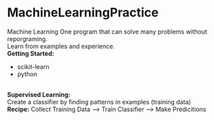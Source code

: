 # MachineLearningPractice
Machine Learning
One program that can solve many problems without reporgraming.
<br> Learn from examples and experience.<br>
<b>Getting Started: </b>
* scikit-learn
* python
<br>
<b>Supervised Learning: </b><br>
Create a classifier by finding patterns in examples (training data)
<br><b>Recipe:</b>
Collect Training Data --> Train Classifier --> Make Predicitions

